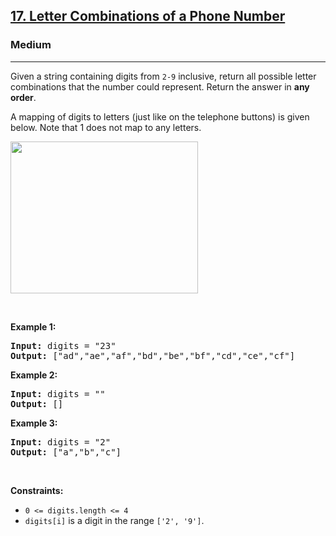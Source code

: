 <h2><a href="https://leetcode.com/problems/merge-strings-alternately">17. Letter Combinations of a Phone Number</a></h2><h3>Medium</h3><hr><p>Given a string containing digits from <code>2-9</code> inclusive, return all possible letter combinations that the number could represent. Return the answer in <strong>any order</strong>.</p>

<p>A mapping of digits to letters (just like on the telephone buttons) is given below. Note that 1 does not map to any letters.</p>
<img alt="" src="https://assets.leetcode.com/uploads/2022/03/15/1200px-telephone-keypad2svg.png" style="width: 300px; height: 243px;" />
<p>&nbsp;</p>
<p><strong class="example">Example 1:</strong></p>

<pre>
<strong>Input:</strong> digits = &quot;23&quot;
<strong>Output:</strong> [&quot;ad&quot;,&quot;ae&quot;,&quot;af&quot;,&quot;bd&quot;,&quot;be&quot;,&quot;bf&quot;,&quot;cd&quot;,&quot;ce&quot;,&quot;cf&quot;]
</pre>

<p><strong class="example">Example 2:</strong></p>

<pre>
<strong>Input:</strong> digits = &quot;&quot;
<strong>Output:</strong> []
</pre>

<p><strong class="example">Example 3:</strong></p>

<pre>
<strong>Input:</strong> digits = &quot;2&quot;
<strong>Output:</strong> [&quot;a&quot;,&quot;b&quot;,&quot;c&quot;]
</pre>

<p>&nbsp;</p>
<p><strong>Constraints:</strong></p>

<ul>
	<li><code>0 &lt;= digits.length &lt;= 4</code></li>
	<li><code>digits[i]</code> is a digit in the range <code>[&#39;2&#39;, &#39;9&#39;]</code>.</li>
</ul>
